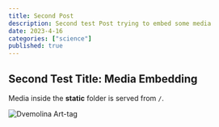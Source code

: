```yaml
---
title: Second Post
description: Second test Post trying to embed some media
date: 2023-4-16
categories: ["science"]
published: true
---
```


## Second Test Title: Media Embedding

Media inside the **static** folder is served from `/`.

![Dvemolina Art-tag](headTest.JPG)
